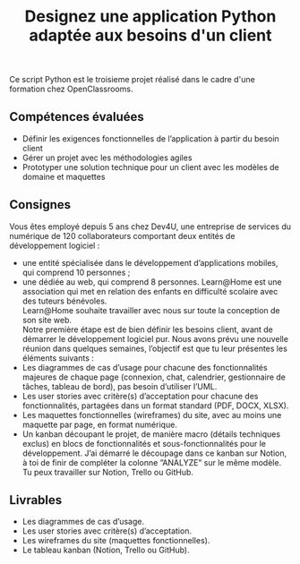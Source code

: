 <h1 align="center">Designez une application Python adaptée aux besoins d'un client</h1><br>
<br>
Ce script Python est le troisieme projet réalisé dans le cadre d'une formation chez OpenClassrooms. 
<br>
  
## Compétences évaluées

- Définir les exigences fonctionnelles de l’application à partir du besoin client
- Gérer un projet avec les méthodologies agiles
- Prototyper une solution technique pour un client avec les modèles de domaine et maquettes


## Consignes

Vous êtes employé depuis 5 ans chez Dev4U, une entreprise de services du numérique de 120 collaborateurs comportant deux entités de développement logiciel  : 
- une entité spécialisée dans le développement d’applications mobiles, qui comprend 10 personnes  ;
- une dédiée au web, qui comprend 8 personnes. 
Learn@Home est une association qui met en relation des enfants en difficulté scolaire avec des tuteurs bénévoles.<br>
Learn@Home souhaite travailler avec nous sur toute la conception de son site web. <br>
Notre première étape est de bien définir les besoins client, avant de démarrer le développement logiciel pur. Nous avons prévu une nouvelle réunion dans quelques semaines, l’objectif est que tu leur présentes les éléments suivants  : 
- Les diagrammes de cas d’usage pour chacune des fonctionnalités majeures de chaque page (connexion, chat, calendrier, gestionnaire de tâches, tableau de bord), pas besoin d’utiliser l’UML.
- Les user stories avec critère(s) d’acceptation pour chacune des fonctionnalités, partagées dans un format standard (PDF, DOCX, XLSX).
- Les maquettes fonctionnelles (wireframes) du site, avec au moins une maquette par page, en format numérique.
- Un kanban découpant le projet, de manière macro (détails techniques exclus) en blocs de fonctionnalités et sous-fonctionnalités pour le développement. J’ai démarré le découpage dans ce kanban sur Notion, à toi de finir de compléter la colonne ”ANALYZE” sur le même modèle. Tu peux travailler sur Notion, Trello ou GitHub.


## Livrables
- Les diagrammes de cas d’usage.
- Les user stories avec critère(s) d’acceptation.
- Les wireframes du site (maquettes fonctionnelles).
- Le tableau kanban (Notion, Trello ou GitHub).

